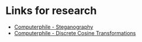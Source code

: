 # Links for research
* [Computerphile - Steganography](https://www.youtube.com/watch?v=TWEXCYQKyDc)
* [Computerphile - Discrete Cosine Transformations](https://www.youtube.com/watch?annotation_id=annotation_1371999051&feature=iv&src_vid=TWEXCYQKyDc&v=Q2aEzeMDHMA)

